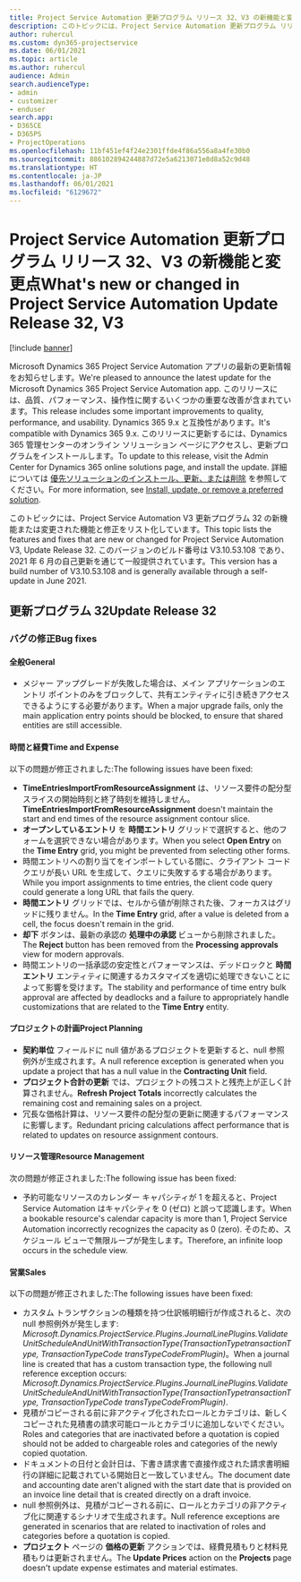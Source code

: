 ```yaml
---
title: Project Service Automation 更新プログラム リリース 32、V3 の新機能と変更点
description: このトピックには、Project Service Automation 更新プログラム リリース 32、V3 で利用可能な機能と修正をリスト化しています。
author: ruhercul
ms.custom: dyn365-projectservice
ms.date: 06/01/2021
ms.topic: article
ms.author: ruhercul
audience: Admin
search.audienceType:
- admin
- customizer
- enduser
search.app:
- D365CE
- D365PS
- ProjectOperations
ms.openlocfilehash: 11bf451ef4f24e2301ffde4f86a556a8a4fe30b0
ms.sourcegitcommit: 886102894244887d72e5a6213071e8d8a52c9d48
ms.translationtype: HT
ms.contentlocale: ja-JP
ms.lasthandoff: 06/01/2021
ms.locfileid: "6129672"
---
```

# <a name="whats-new-or-changed-in-project-service-automation-update-release-32-v3"></a><span data-ttu-id="224b5-103">Project Service Automation 更新プログラム リリース 32、V3 の新機能と変更点</span><span class="sxs-lookup"><span data-stu-id="224b5-103">What's new or changed in Project Service Automation Update Release 32, V3</span></span>

[!include [banner](../includes/psa-now-project-operations.md)]

<span data-ttu-id="224b5-104">Microsoft Dynamics 365 Project Service Automation アプリの最新の更新情報をお知らせします。</span><span class="sxs-lookup"><span data-stu-id="224b5-104">We're pleased to announce the latest update for the Microsoft Dynamics 365 Project Service Automation app.</span></span> <span data-ttu-id="224b5-105">このリリースには、品質、パフォーマンス、操作性に関するいくつかの重要な改善が含まれています。</span><span class="sxs-lookup"><span data-stu-id="224b5-105">This release includes some important improvements to quality, performance, and usability.</span></span> <span data-ttu-id="224b5-106">Dynamics 365 9.x と互換性があります。</span><span class="sxs-lookup"><span data-stu-id="224b5-106">It's compatible with Dynamics 365 9.x.</span></span> <span data-ttu-id="224b5-107">このリリースに更新するには、Dynamics 365 管理センターのオンライン ソリューション ページにアクセスし、更新プログラムをインストールします。</span><span class="sxs-lookup"><span data-stu-id="224b5-107">To update to this release, visit the Admin Center for Dynamics 365 online solutions page, and install the update.</span></span> <span data-ttu-id="224b5-108">詳細については [優先ソリューションのインストール、更新、または削除](/power-platform/admin/install-remove-preferred-solution) を参照してください。</span><span class="sxs-lookup"><span data-stu-id="224b5-108">For more information, see [Install, update, or remove a preferred solution](/power-platform/admin/install-remove-preferred-solution).</span></span>

<span data-ttu-id="224b5-109">このトピックには、Project Service Automation V3 更新プログラム 32 の新機能または変更された機能と修正をリスト化しています。</span><span class="sxs-lookup"><span data-stu-id="224b5-109">This topic lists the features and fixes that are new or changed for Project Service Automation V3, Update Release 32.</span></span> <span data-ttu-id="224b5-110">このバージョンのビルド番号は V3.10.53.108 であり、2021 年 6 月の自己更新を通じて一般提供されています。</span><span class="sxs-lookup"><span data-stu-id="224b5-110">This version has a build number of V3.10.53.108 and is generally available through a self-update in June 2021.</span></span>

## <a name="update-release-32"></a><span data-ttu-id="224b5-111">更新プログラム 32</span><span class="sxs-lookup"><span data-stu-id="224b5-111">Update Release 32</span></span>

### <a name="bug-fixes"></a><span data-ttu-id="224b5-112">バグの修正</span><span class="sxs-lookup"><span data-stu-id="224b5-112">Bug fixes</span></span>

#### <a name="general"></a><span data-ttu-id="224b5-113">全般</span><span class="sxs-lookup"><span data-stu-id="224b5-113">General</span></span>

- <span data-ttu-id="224b5-114">メジャー アップグレードが失敗した場合は、メイン アプリケーションのエントリ ポイントのみをブロックして、共有エンティティに引き続きアクセスできるようにする必要があります。</span><span class="sxs-lookup"><span data-stu-id="224b5-114">When a major upgrade fails, only the main application entry points should be blocked, to ensure that shared entities are still accessible.</span></span>

#### <a name="time-and-expense"></a><span data-ttu-id="224b5-115">時間と経費</span><span class="sxs-lookup"><span data-stu-id="224b5-115">Time and Expense</span></span>

<span data-ttu-id="224b5-116">以下の問題が修正されました:</span><span class="sxs-lookup"><span data-stu-id="224b5-116">The following issues have been fixed:</span></span>

- <span data-ttu-id="224b5-117">**TimeEntriesImportFromResourceAssignment** は、リソース要件の配分型スライスの開始時刻と終了時刻を維持しません。</span><span class="sxs-lookup"><span data-stu-id="224b5-117">**TimeEntriesImportFromResourceAssignment** doesn't maintain the start and end times of the resource assignment contour slice.</span></span>
- <span data-ttu-id="224b5-118">**オープンしているエントリ** を **時間エントリ** グリッドで選択すると、他のフォームを選択できない場合があります。</span><span class="sxs-lookup"><span data-stu-id="224b5-118">When you select **Open Entry** on the **Time Entry** grid, you might be prevented from selecting other forms.</span></span>
- <span data-ttu-id="224b5-119">時間エントリへの割り当てをインポートしている間に、クライアント コード クエリが長い URL を生成して、クエリに失敗するする場合があります。</span><span class="sxs-lookup"><span data-stu-id="224b5-119">While you import assignments to time entries, the client code query could generate a long URL that fails the query.</span></span>
- <span data-ttu-id="224b5-120">**時間エントリ** グリッドでは、セルから値が削除された後、フォーカスはグリッドに残りません。</span><span class="sxs-lookup"><span data-stu-id="224b5-120">In the **Time Entry** grid, after a value is deleted from a cell, the focus doesn't remain in the grid.</span></span>
- <span data-ttu-id="224b5-121">**却下** ボタンは、最新の承認の **処理中の承認** ビューから削除されました。</span><span class="sxs-lookup"><span data-stu-id="224b5-121">The **Reject** button has been removed from the **Processing approvals** view for modern approvals.</span></span>
- <span data-ttu-id="224b5-122">時間エントリの一括承認の安定性とパフォーマンスは、デッドロックと **時間エントリ** エンティティに関連するカスタマイズを適切に処理できないことによって影響を受けます。</span><span class="sxs-lookup"><span data-stu-id="224b5-122">The stability and performance of time entry bulk approval are affected by deadlocks and a failure to appropriately handle customizations that are related to the **Time Entry** entity.</span></span>

#### <a name="project-planning"></a><span data-ttu-id="224b5-123">プロジェクトの計画</span><span class="sxs-lookup"><span data-stu-id="224b5-123">Project Planning</span></span>

- <span data-ttu-id="224b5-124">**契約単位** フィールドに null 値があるプロジェクトを更新すると、null 参照例外が生成されます。</span><span class="sxs-lookup"><span data-stu-id="224b5-124">A null reference exception is generated when you update a project that has a null value in the **Contracting Unit** field.</span></span>
- <span data-ttu-id="224b5-125">**プロジェクト合計の更新** では、プロジェクトの残コストと残売上が正しく計算されません。</span><span class="sxs-lookup"><span data-stu-id="224b5-125">**Refresh Project Totals** incorrectly calculates the remaining cost and remaining sales on a project.</span></span>
- <span data-ttu-id="224b5-126">冗長な価格計算は、リソース要件の配分型の更新に関連するパフォーマンスに影響します。</span><span class="sxs-lookup"><span data-stu-id="224b5-126">Redundant pricing calculations affect performance that is related to updates on resource assignment contours.</span></span>

#### <a name="resource-management"></a><span data-ttu-id="224b5-127">リソース管理</span><span class="sxs-lookup"><span data-stu-id="224b5-127">Resource Management</span></span>

<span data-ttu-id="224b5-128">次の問題が修正されました:</span><span class="sxs-lookup"><span data-stu-id="224b5-128">The following issue has been fixed:</span></span>

- <span data-ttu-id="224b5-129">予約可能なリソースのカレンダー キャパシティが 1 を超えると、Project Service Automation はキャパシティを 0 (ゼロ) と誤って認識します。</span><span class="sxs-lookup"><span data-stu-id="224b5-129">When a bookable resource's calendar capacity is more than 1, Project Service Automation incorrectly recognizes the capacity as 0 (zero).</span></span> <span data-ttu-id="224b5-130">そのため、スケジュール ビューで無限ループが発生します。</span><span class="sxs-lookup"><span data-stu-id="224b5-130">Therefore, an infinite loop occurs in the schedule view.</span></span>

#### <a name="sales"></a><span data-ttu-id="224b5-131">営業</span><span class="sxs-lookup"><span data-stu-id="224b5-131">Sales</span></span>

<span data-ttu-id="224b5-132">以下の問題が修正されました:</span><span class="sxs-lookup"><span data-stu-id="224b5-132">The following issues have been fixed:</span></span>

- <span data-ttu-id="224b5-133">カスタム トランザクションの種類を持つ仕訳帳明細行が作成されると、次の null 参照例外が発生します: *Microsoft.Dynamics.ProjectService.Plugins.JournalLinePlugins.ValidateUnitScheduleAndUnitWithTransactionType(TransactionTypetransactionType, TransactionTypeCode transTypeCodeFromPlugin)*。</span><span class="sxs-lookup"><span data-stu-id="224b5-133">When a journal line is created that has a custom transaction type, the following null reference exception occurs: *Microsoft.Dynamics.ProjectService.Plugins.JournalLinePlugins.ValidateUnitScheduleAndUnitWithTransactionType(TransactionTypetransactionType, TransactionTypeCode transTypeCodeFromPlugin)*.</span></span>
- <span data-ttu-id="224b5-134">見積がコピーされる前に非アクティブ化されたロールとカテゴリは、新しくコピーされた見積書の請求可能ロールとカテゴリに追加しないでください。</span><span class="sxs-lookup"><span data-stu-id="224b5-134">Roles and categories that are inactivated before a quotation is copied should not be added to chargeable roles and categories of the newly copied quotation.</span></span>
- <span data-ttu-id="224b5-135">ドキュメントの日付と会計日は、下書き請求書で直接作成された請求書明細行の詳細に記載されている開始日と一致していません。</span><span class="sxs-lookup"><span data-stu-id="224b5-135">The document date and accounting date aren't aligned with the start date that is provided on an invoice line detail that is created directly on a draft invoice.</span></span>
- <span data-ttu-id="224b5-136">null 参照例外は、見積がコピーされる前に、ロールとカテゴリの非アクティブ化に関連するシナリオで生成されます。</span><span class="sxs-lookup"><span data-stu-id="224b5-136">Null reference exceptions are generated in scenarios that are related to inactivation of roles and categories before a quotation is copied.</span></span>
- <span data-ttu-id="224b5-137">**プロジェクト** ページの **価格の更新** アクションでは、経費見積もりと材料見積もりは更新されません。</span><span class="sxs-lookup"><span data-stu-id="224b5-137">The **Update Prices** action on the **Projects** page doesn't update expense estimates and material estimates.</span></span>
